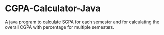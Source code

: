 # CGPA-Calculator-Java
A java program to calculate SGPA for each semester and for calculating the overall CGPA with percentage for multiple semesters.
